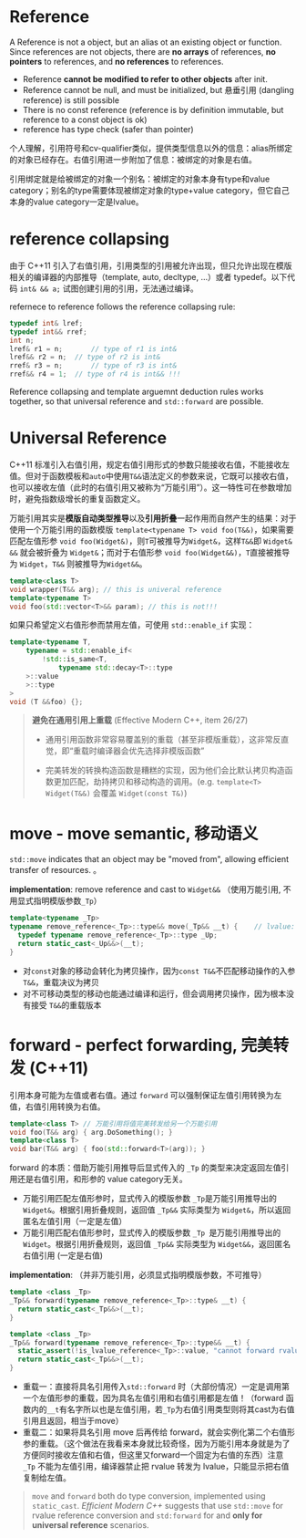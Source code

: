 # Reference

A Reference is not a object, but an alias ot an existing object or function. Since references are not objects, there are **no arrays** of references, **no pointers** to references, and **no references** to references.

- Reference **cannot be modified to refer to other objects** after init.
- Reference cannot be null, and must be initialized, but 悬垂引用 (dangling reference) is still possible
- There is no const reference (reference is by definition immutable, but reference to a const object is ok)
- reference has type check (safer than pointer)

个人理解，引用符号和cv-qualifier类似，提供类型信息以外的信息：alias所绑定的对象已经存在。右值引用进一步附加了信息：被绑定的对象是右值。

引用绑定就是给被绑定的对象一个别名：被绑定的对象本身有type和value category；别名的type需要体现被绑定对象的type+value category，但它自己本身的value category一定是lvalue。



# reference collapsing

由于 C++11 引入了右值引用，引用类型的引用被允许出现，但只允许出现在模版相关的编译器的内部推导（template, auto, decltype, ...）或者 typedef。以下代码 `int& && a;` 试图创建引用的引用，无法通过编译。

refernece to reference follows the reference collapsing rule:

```c++
typedef int& lref;
typedef int&& rref;
int n;
lref& r1 = n;		// type of r1 is int&
lref&& r2 = n;	// type of r2 is int&
rref& r3 = n;		// type of r3 is int&
rref&& r4 = 1;	// type of r4 is int&& !!!
```

Reference collapsing and template arguemnt deduction rules works together, so that universal reference and `std::forward` are possible.



# Universal Reference

C++11 标准引入右值引用，规定右值引用形式的参数只能接收右值，不能接收左值。但对于函数模板和`auto`中使用`T&&`语法定义的参数来说，它既可以接收右值，也可以接收左值（此时的右值引用又被称为“万能引用”）。这一特性可在参数增加时，避免指数级增长的重复函数定义。

万能引用其实是**模版自动类型推导**以及**引用折叠**一起作用而自然产生的结果：对于使用一个万能引用的函数模版 `template<typename T> void foo(T&&)`，如果需要匹配左值形参 `void foo(Widget&)`，则`T`可被推导为`Widget&`，这样`T&&`即 `Widget& &&` 就会被折叠为 `Widget&`；而对于右值形参 `void foo(Widget&&)`，`T`直接被推导为 `Widget`，`T&&` 则被推导为`Widget&&`。

 ```c++
template<class T>
void wrapper(T&& arg); // this is univeral reference
template<typename T>
void foo(std::vector<T>&& param); // this is not!!!
 ```

如果只希望定义右值形参而禁用左值，可使用 `std::enable_if` 实现：

```c++
template<typename T, 
	typename = std::enable_if<
		!std::is_same<T, 
			typename std::decay<T>::type
    >::value
	>::type
>
void (T &&foo) {};
```

> **避免在通用引用上重载** (Effective Modern C++, item 26/27) 
>
> - 通用引用函数非常容易覆盖别的重载（甚至非模版重载），这非常反直觉，即“重载时编译器会优先选择非模版函数”
>
> - 完美转发的转换构造函数是糟糕的实现，因为他们会比默认拷贝构造函数更加匹配，劫持拷贝和移动构造的调用。(e.g. `template<T> Widget(T&&)` 会覆盖 `Widget(const T&)`)



# move - move semantic, 移动语义

`std::move` indicates that an object may be "moved from", allowing efficient transfer of resources. 。

**implementation**: remove reference and cast to `Widget&&` （使用万能引用, 不用显式指明模版参数`_Tp`）

```c++
template<typename _Tp>																		// rvalue: _Tp deduced to T
typename remove_reference<_Tp>::type&& move(_Tp&& __t) { 	// lvalue: _Tp deduced to T&
  typedef typename remove_reference<_Tp>::type _Up;
  return static_cast<_Up&&>(__t);													// all cast to T&&
}
```

- 对`const`对象的移动会转化为拷贝操作，因为`const T&&`不匹配移动操作的入参`T&&`，重载决议为拷贝
- 对不可移动类型的移动也能通过编译和运行，但会调用拷贝操作，因为根本没有接受 `T&&`的重载版本



# forward - perfect forwarding, 完美转发 (C++11)

引用本身可能为左值或者右值。通过 `forward` 可以强制保证左值引用转换为左值，右值引用转换为右值。

```c++
template<class T> // 万能引用将值完美转发给另一个万能引用
void foo(T&& arg) { arg.DoSomething(); }
template<class T>
void bar(T&& arg) { foo(std::forward<T>(arg)); }
```

forward 的本质：借助万能引用推导后显式传入的 `_Tp` 的类型来决定返回左值引用还是右值引用，和形参的 value category无关。

- 万能引用匹配左值形参时，显式传入的模版参数 `_Tp`是万能引用推导出的 `Widget&`。根据引用折叠规则，返回值 `_Tp&&` 实际类型为 `Widget&`，所以返回匿名左值引用（一定是左值）
- 万能引用匹配右值形参时，显式传入的模版参数 `_Tp `是万能引用推导出的 `Widget`。根据引用折叠规则，返回值 `_Tp&&` 实际类型为 `Widget&&`，返回匿名右值引用 (一定是右值)

**implementation**: （并非万能引用，必须显式指明模版参数，不可推导）

```c++
template <class _Tp>
_Tp&& forward(typename remove_reference<_Tp>::type& __t) {
  return static_cast<_Tp&&>(__t);
}

template <class _Tp>
_Tp&& forward(typename remove_reference<_Tp>::type&& __t) {
  static_assert(!is_lvalue_reference<_Tp>::value, "cannot forward rvalue as lvalue");
  return static_cast<_Tp&&>(__t);
}
```

- 重载一：直接将具名引用传入`std::forward` 时（大部份情况）一定是调用第一个左值形参的重载，因为具名左值引用和右值引用都是左值！（forward 函数内的`__t`有名字所以也是左值引用，若`_Tp`为右值引用类型则将其cast为右值引用且返回，相当于move）
- 重载二：如果将具名引用 move 后再传给 forward，就会实例化第二个右值形参的重载。（这个做法在我看来本身就比较奇怪，因为万能引用本身就是为了方便同时接收左值和右值，但这里又forward一个固定为右值的东西）注意 `_Tp` 不能为左值引用，编译器禁止把 rvalue 转发为 lvalue，只能显示把右值复制给左值。

>  `move` and `forward` both do type conversion, implemented using `static_cast`. *Efficient Modern C++* suggests that use `std::move` for rvalue reference conversion and `std:forward` for and **only for universal reference** scenarios.

